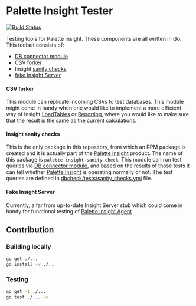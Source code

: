 # Palette Insight Tester

[![Build Status](https://travis-ci.org/palette-software/insight-tester.svg?branch=master)](https://travis-ci.com/palette-software/insight-tester)

Testing tools for Palette Insight. These components are all written in Go. This toolset consists of:

* [DB connector module]
* [CSV forker](csv_forker)
* Insight [sanity checks](dbcheck)
* [fake Insight Server](fake-insight-server)

#### CSV forker

This module can replicate incoming CSVs to test databases. This module might come in handy when one would like to implement a more efficient way of Insight [LoadTables](https://github.com/palette-software/insight-gp-import) or [Reporting](https://github.com/palette-software/insight-data-model), where you would like to make sure that the result is the same as the current calculations.

#### Insight sanity checks

This is the only package in this repository, from which an RPM package is created and it is actually part of the [Palette Insight] product. The name of this package is `palette-insight-sanity-check`. This module can run test queries via [DB connector module], and based on the results of those tests it can tell whether [Palette Insight] is operating normally or not. The test queries are defined in [dbcheck/tests/sanity_checks.yml](dbcheck/tests/sanity_checks.yml) file.

#### Fake Insight Server

Currently, a far from up-to-date Insight Server stub which could come in handy for functional testing of [Palette Insight Agent](https://github.com/palette-software/PaletteInsightAgent)

## Contribution

### Building locally

```bash
go get ./...
go install -v ./...
```

### Testing

```bash
go get -t ./...
go test ./... -v
```

[DB connector module]: common/db-connector
[Palette Insight]: https://github.com/palette-software/palette-insight
